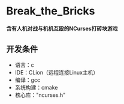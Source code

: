 # Break_the_Bricks
**含有人机对战与机机互殴的NCurses打砖块游戏**
## 开发条件
- 语言：c
- IDE：CLion（远程连接Linux主机）
- 编译：gcc
- 系统构建：cmake
- 核心库："ncurses.h"
